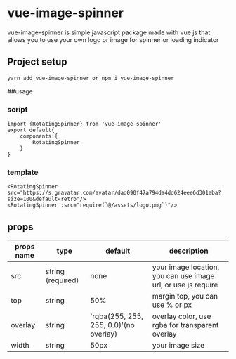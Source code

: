 # vue-image-spinner
vue-image-spinner is simple javascript package made with vue js that allows you to use your own logo or image for spinner or loading indicator

## Project setup
```
yarn add vue-image-spinner or npm i vue-image-spinner
```
##usage
### script
````
import {RotatingSpinner} from 'vue-image-spinner'
export default{
    components:{
        RotatingSpinner
    }
}
````

### template
````
<RotatingSpinner src="https://s.gravatar.com/avatar/dad090f47a794da4dd624eee6d301aba?size=100&default=retro"/>
<RotatingSpinner :src="require(`@/assets/logo.png`)"/>
````

## props

props name  | type | default | description
------------ | ------------ | ------------ | ------------
src  | string (required) | none | your image location, you can use image url, or use js require
top  | string | 50% | margin top, you can use % or px
overlay  | string | 'rgba(255, 255, 255, 0.0)'(no overlay) | overlay color, use rgba for transparent overlay
width  | string | 50px | your image size